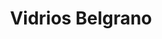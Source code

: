---
title: "Vidrios Belgrano"
url: /ciudad-autonoma-de-buenos-aires/vidrios-belgrano/
shop: Glaserei
---